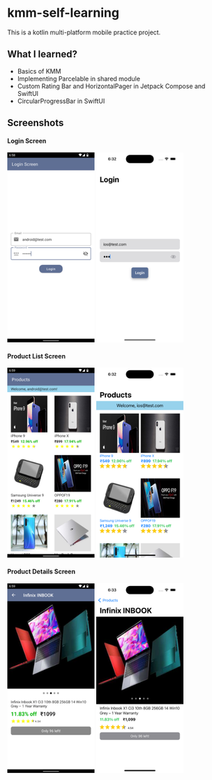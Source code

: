 # kmm-self-learning

This is a kotlin multi-platform mobile practice project.

## What I learned?
- Basics of KMM
- Implementing Parcelable in shared module
- Custom Rating Bar and HorizontalPager in Jetpack Compose and SwiftUI
- CircularProgressBar in SwiftUI

## Screenshots

#### Login Screen
<img src="screenshots/android-1.png" width="200"/> 
<img src="screenshots/ios-1.png" width="200"/>

#### Product List Screen
<img src="screenshots/android-2.png" width="200"/> 
<img src="screenshots/ios-2.png" width="200"/>

#### Product Details Screen
<img src="screenshots/android-3.png" width="200"/> 
<img src="screenshots/ios-3.png" width="200"/>